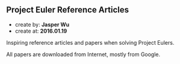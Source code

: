 Project Euler Reference Articles
-----------------------------------

- create by: **Jasper Wu**
- create at: **2016.01.19**

Inspiring reference articles and papers when solving Project Eulers.

All papers are downloaded from Internet, mostly from Google.